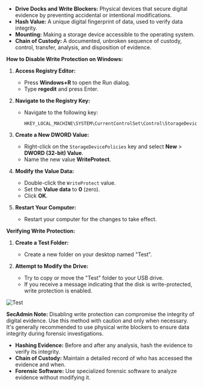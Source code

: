 
* **Drive Docks and Write Blockers:** Physical devices that secure digital evidence by preventing accidental or intentional modifications.
* **Hash Value:** A unique digital fingerprint of data, used to verify data integrity.
* **Mounting:** Making a storage device accessible to the operating system.
* **Chain of Custody:** A documented, unbroken sequence of custody, control, transfer, analysis, and disposition of evidence.

**How to Disable Write Protection on Windows:**

1. **Access Registry Editor:**
   - Press **Windows+R** to open the Run dialog.
   - Type **regedit** and press Enter.

2. **Navigate to the Registry Key:**
   - Navigate to the following key:
     ```
     HKEY_LOCAL_MACHINE\SYSTEM\CurrentControlSet\Control\StorageDevicePolicies
     ```

3. **Create a New DWORD Value:**
   - Right-click on the `StorageDevicePolicies` key and select **New** > **DWORD (32-bit) Value**.
   - Name the new value **WriteProtect**.

4. **Modify the Value Data:**
   - Double-click the `WriteProtect` value.
   - Set the **Value data** to **0** (zero). 
   - Click **OK**.

5. **Restart Your Computer:**
   - Restart your computer for the changes to take effect.

**Verifying Write Protection:**

1. **Create a Test Folder:**
   - Create a new folder on your desktop named "Test".

2. **Attempt to Modify the Drive:**
   - Try to copy or move the "Test" folder to your USB drive.
   - If you receive a message indicating that the disk is write-protected, write protection is enabled.

![Test](https://github.com/user-attachments/assets/df9ca698-a217-4e1e-821b-e3c5e81fec65)


**SecAdmin Note:** Disabling write protection can compromise the integrity of digital evidence. Use this method with caution and only when necessary. It's generally recommended to use physical write blockers to ensure data integrity during forensic investigations.
 
* **Hashing Evidence:** Before and after any analysis, hash the evidence to verify its integrity.
* **Chain of Custody:** Maintain a detailed record of who has accessed the evidence and when.
* **Forensic Software:** Use specialized forensic software to analyze evidence without modifying it.


